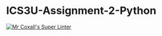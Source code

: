 # ICS3U-Assignment-2-Python

[![Mr Coxall's Super Linter](https://github.com/Kyanh-Pham/ICS3U-Assignment-2-Python/workflows/Mr%20Coxall's%20Super%20Linter/badge.svg)](https://github.com/Kyanh-Pham/ICS3U-Assignment-2-Python/actions/)
